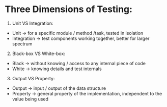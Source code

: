 # Three Dimensions of Testing:
1. Unit VS Integration:  
* Unit -> for a specific module / method /task, tested in isolation
* Integration -> test components working together, better for larger spectrum  
2. Black-box VS White-box:  
* Black -> without knowing / access to any internal piece of code
* White -> knowing details and test internals  
3. Output VS Property:  
* Output -> input / output of the data structure
* Property -> general property of the implementation, independent to the value being used  
